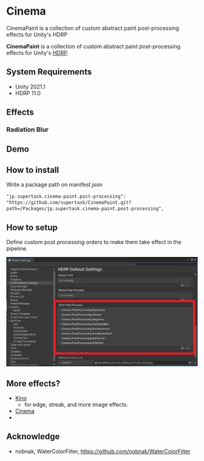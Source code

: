 Cinema
====
CinemaPaint is a collection of custom abstract paint post-processing effects for Unity's HDRP


**CinemaPaint** is a collection of custom abstract paint post-processing effects for Unity's [HDRP](https://docs.unity3d.com/Packages/com.unity.render-pipelines.high-definition@11.0/manual/index.html).


[HDRP]:
    https://docs.unity3d.com/Packages/com.unity.render-pipelines.high-definition@latest

System Requirements
-------------------

- Unity 2021.1
- HDRP 11.0

Effects
-------

### Radiation Blur

## Demo



## How to install


Write a package path on manifest.json

```
"jp.supertask.cinema-paint.post-processing": "https://github.com/supertask/CinemaPaint.git?path=/Packages/jp.supertask.cinema-paint.post-processing",
```


## How to setup

Define custom post processing orders to make them take effect in the pipeline.

![screenshot](./images/postProcessingSetup.jpg)


## More effects?

- [Kino](https://github.com/keijiro/Kino)
    - for edge, streak, and more image effects.
- [Cinema](https://github.com/supertask/Cinema)
- 


## Acknowledge

- nobnak, WaterColorFilter, https://github.com/nobnak/WaterColorFilter
